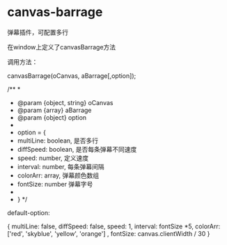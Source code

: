 # canvas-barrage

弹幕插件，可配置多行

在window上定义了canvasBarrage方法

调用方法：

canvasBarrage(oCanvas, aBarrage[,option]);

/**
   * 
   * @param {object, string} oCanvas 
   * @param {array} aBarrage 
   * @param {object} option
   *
   * option = {
   * multiLine: boolean,  是否多行
   * diffSpeed: boolean,  是否每条弹幕不同速度
   * speed: number,       定义速度
   * interval: number,    每条弹幕间隔
   * colorArr: array,     弹幕颜色数组
   * fontSize: number     弹幕字号
   * 
   * } 
   */

default-option: 

{
    multiLine: false,
    diffSpeed: false,
    speed: 1,
    interval: fontSize *5,
    colorArr:  ['red', 'skyblue', 'yellow', 'orange'] ,
    fontSize: canvas.clientWidth / 30
 }
